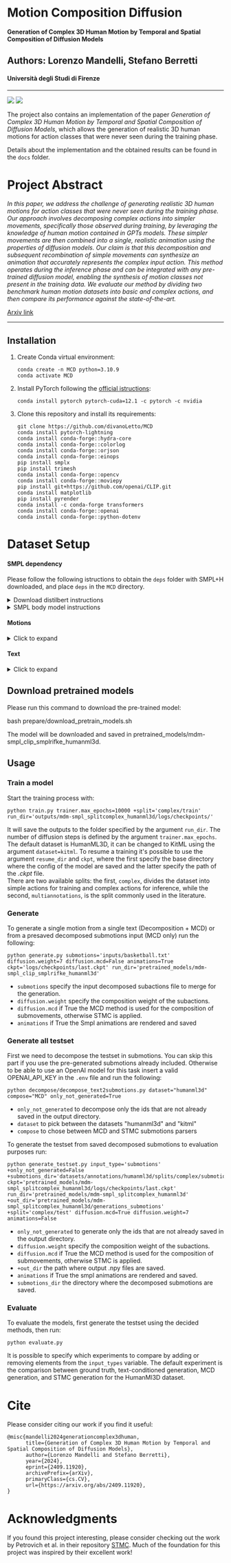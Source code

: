 # Motion Composition Diffusion 
**Generation of Complex 3D Human Motion by Temporal and Spatial Composition of Diffusion Models**
## Authors: Lorenzo Mandelli, Stefano Berretti
#### Università degli Studi di Firenze

---

![](https://img.shields.io/github/contributors/divanoLetto/MotionCompositionDiffusion?color=light%20green) ![](https://img.shields.io/github/repo-size/divanoLetto/MotionCompositionDiffusion?cacheSeconds=60)


The project also contains an implementation of the paper *Generation of Complex 3D Human Motion by Temporal and Spatial Composition of Diffusion Models*, which allows the generation of realistic 3D human motions for action classes that were never seen during the training phase.

Details about the implementation and the obtained results can be found in the `docs` folder.

# Project Abstract 
*In this paper, we address the challenge of generating realistic 3D human motions for action classes that were never seen during the training phase. Our approach involves decomposing complex actions into simpler movements, specifically those observed during training, by leveraging the knowledge of human motion contained in GPTs models. These simpler movements are then combined into a single, realistic animation using the properties of diffusion models.
Our claim is that this decomposition and subsequent recombination of simple movements can synthesize an animation that accurately represents the complex input action. This method operates during the inference phase and can be integrated with any pre-trained diffusion model, enabling the synthesis of motion classes not present in the training data.
We evaluate our method by dividing two benchmark human motion datasets into basic and complex actions, and then compare its performance against the state-of-the-art.* 

[Arxiv link](https://arxiv.org/abs/2409.11920)

---

## Installation

1. Create Conda virtual environment:

    ```
    conda create -n MCD python=3.10.9
    conda activate MCD
    ```
   
2. Install PyTorch following the [official istructions](https://pytorch.org/get-started/locally/):
    ```
    conda install pytorch pytorch-cuda=12.1 -c pytorch -c nvidia
    ```

4. Clone this repository and install its requirements:
    ```
    git clone https://github.com/divanoLetto/MCD
    conda install pytorch-lightning
    conda install conda-forge::hydra-core
    conda install conda-forge::colorlog
    conda install conda-forge::orjson
    conda install conda-forge::einops
    pip install smplx
    pip install trimesh
    conda install conda-forge::opencv
    conda install conda-forge::moviepy
    pip install git+https://github.com/openai/CLIP.git
    conda install matplotlib
    pip install pyrender
    conda install -c conda-forge transformers
    conda install conda-forge::openai
    conda install conda-forge::python-dotenv
    ```

# Dataset Setup

#### SMPL dependency

Please follow the following istructions to obtain the ``deps`` folder with SMPL+H downloaded, and place ``deps`` in the ``MCD`` directory.

<details><summary>Download distilbert instructions</summary>

#### Download distilbert from __Hugging Face__
```bash
mkdir deps
cd deps/
git lfs install
git clone https://huggingface.co/distilbert-base-uncased
cd ..
```

</details>

<details><summary> SMPL body model instructions</summary>

This is only useful if you want to use generate 3D human meshes like in the teaser. In this case, you also need a subset of the AMASS dataset (see instructions below).

Go to the [MANO website](https://mano.is.tue.mpg.de/download.php), register and go to the Download tab.

- Click on "Models & Code" to download ``mano_v1_2.zip`` and place it in the folder ``deps/smplh/``.
- Click on "Extended SMPL+H model" to download ``smplh.tar.xz`` and place it in the folder ``deps/smplh/``.

The next step is to extract the archives, merge the hands from ``mano_v1_2`` into the ``Extended SMPL+H models``, and remove any chumpy dependency.
All of this can be done using with the following commands. (I forked both scripts from this repo [SMPLX repo](https://github.com/vchoutas/smplx/tree/master/tools), updated them to Python 3, merged them, and made it compatible with ``.npz`` files).


```bash
pip install scipy chumpy
bash prepare/smplh.sh
```

This will create ``SMPLH_FEMALE.npz``, ``SMPLH_MALE.npz``, ``SMPLH_NEUTRAL.npz`` inside the ``deps/smplh`` folder.

The error `ImportError: cannot import name 'bool' from 'numpy'` may occur depending on the versions of numpy and chumpy, in this case try commenting out the row that throws the exception: `from numpy import bool, int, float, complex, object, unicode, str, nan, inf`.

</details>

#### Motions

<details><summary>Click to expand</summary>

The motions all come from the AMASS dataset. Please download all "SMPL-H G" motions from the [AMASS website](https://amass.is.tue.mpg.de/download.php) and place them in the folder ``datasets/motions/AMASS``.

<details><summary>It should look like this:</summary>

```bash
datasets/motions/
└── AMASS
    ├── ACCAD
    ├── BioMotionLab_NTroje
    ├── BMLhandball
    ├── BMLmovi
    ├── CMU
    ├── DanceDB
    ├── DFaust_67
    ├── EKUT
    ├── Eyes_Japan_Dataset
    ├── HumanEva
    ├── KIT
    ├── MPI_HDM05
    ├── MPI_Limits
    ├── MPI_mosh
    ├── SFU
    ├── SSM_synced
    ├── TCD_handMocap
    ├── TotalCapture
    └── Transitions_mocap
```

Each file contains a "poses" field with 156 (52x3) parameters (1x3 for global orientation, 21x3 for the whole body, 15x3 for the right hand and 15x3 for the left hand).

</details>

Then, launch these commands:

```bash
python prepare/amasstools/fix_fps.py
python prepare/amasstools/smpl_mirroring.py
python prepare/amasstools/extract_joints.py
python prepare/amasstools/get_smplrifke.py
```

<details><summary>Click here for more information on these commands</summary>

#### Fix FPS

The script will interpolate the SMPL pose parameters and translation to obtain a constant FPS (=20.0). It will also remove the hand pose parameters, as they are not captured for most AMASS sequences. The SMPL pose parameters now have 66 (22x3) parameters (1x3 for global orientation and 21x3 for full body). It will create and save all the files in the folder ``datasets/motions/AMASS_20.0_fps_nh``.


#### SMPL mirroring

This command will mirror SMPL pose parameters and translations, to enable data augmentation with SMPL (as done by the authors of HumanML3D with joint positions).
The mirrored motions will be saved in ``datasets/motions/AMASS_20.0_fps_nh/M`` and will have a structure similar than the enclosing folder.


#### Extract joints

The script extracts the joint positions from the SMPL pose parameters with the SMPL layer (24x3=72 parameters). It will save the joints in .npy format in this folder: ``datasets/motions/AMASS_20.0_fps_nh_smpljoints_neutral_nobetas``.


#### Get SMPL RIFKE

This command will use the joints + SMPL pose parameters (in 6D format) to create a unified representation (205 features). Please see ``prepare/amasstools/smplrifke_feats.py`` for more details.

</details>

The dataset folder should look like this:
```bash
datasets/motions
├── AMASS
├── AMASS_20.0_fps_nh
├── AMASS_20.0_fps_nh_smpljoints_neutral_nobetas
└── AMASS_20.0_fps_nh_smplrifke
```

</details>

#### Text

<details><summary>Click to expand</summary>

Next, run the following command to pre-compute the CLIP embeddings (ViT-B/32):

```
python -m prepare.embeddings
```

The folder should look like this:
```
datasets/annotations/humanml3d
├── annotations.json
├── splits
│   ├── all.txt
│   ├── test_tiny.txt
│   ├── test.txt
│   ├── train_tiny.txt
│   ├── train.txt
│   ├── val_tiny.txt
│   └── val.txt
└── text_embeddings
    └── ViT-B
        ├── 32_index.json
        ├── 32.npy
        └── 32_slice.npy
```

</details>

## Download pretrained models

Please run this command to download the pre-trained model:

bash prepare/download_pretrain_models.sh

The model will be downloaded and saved in pretrained_models/mdm-smpl_clip_smplrifke_humanml3d.

## Usage

### Train a model 
Start the training process with:
```
python train.py trainer.max_epochs=10000 +split='complex/train' run_dir='outputs/mdm-smpl_splitcomplex_humanml3d/logs/checkpoints/'
```
It will save the outputs to the folder specified by the argument `run_dir`. The number of diffusion steps is defined by the argument `trainer.max_epochs`. \
The default dataset is HumanML3D, it can be changed to KitML using the argument `dataset=kitml`. To resume a training it's possible to use the argument `resume_dir` and `ckpt`, where the first specify the base directory where the config of the model are saved and the latter specify the path of the *.ckpt* file. \
There are two available splits: the first, `complex`, divides the dataset into simple actions for training and complex actions for inference, while the second, `multiannotations`, is the split commonly used in the literature.

### Generate 
To generate a single motion from a single text (Decomposition + MCD) or from a presaved decomposed submotions input (MCD only) run the following:
```
python generate.py submotions='inputs/basketball.txt' diffusion.weight=7 diffusion.mcd=False animations=True ckpt='logs/checkpoints/last.ckpt' run_dir='pretrained_models/mdm-smpl_clip_smplrifke_humanml3d'
```

- `submotions` specify the input decomposed subactions file to merge for the generation.
- `diffusion.weight` specify the composition weight of the subactions.
- `diffusion.mcd` if True the MCD method is used for the composition of submovements, otherwise STMC is applied. 
- `animations` if True the Smpl animations are rendered and saved

### Generate all testset

First we need to decompose the testset in submotions. You can skip this part if you use the pre-generated submotions already included.
Otherwise to be able to use an OpenAI model for this task insert a valid OPENAI_API_KEY in the `.env` file and run the following:
```
python decompose/decompose_text2submotions.py dataset="humanml3d" compose="MCD" only_not_generated=True
```  
- `only_not_generated` to decompose only the ids that are not already saved in the output directory.
- `dataset` to pick between the datasets "humanml3d" and "kitml"
- `compose` to chose between MCD and STMC submotions parsers

To generate the testset from saved decomposed submotions to evaluation purposes run:

```
python generate_testset.py input_type='submotions' +only_not_generated=False +submotions_dir='datasets/annotations/humanml3d/splits/complex/submotions' ckpt='pretrained_models/mdm-smpl_splitcomplex_humanml3d/logs/checkpoints/last.ckpt' run_dir='pretrained_models/mdm-smpl_splitcomplex_humanml3d' +out_dir='pretrained_models/mdm-smpl_splitcomplex_humanml3d/generations_submotions' +split='complex/test' diffusion.mcd=True diffusion.weight=7 animations=False
```

- `only_not_generated` to generate only the ids that are not already saved in the output directory.
- `diffusion.weight` specify the composition weight of the subactions.
- `diffusion.mcd` if True the MCD method is used for the composition of submovements, otherwise STMC is applied.
- `+out_dir` the path where output .npy files are saved. 
- `animations` if True the smpl animations are rendered and saved.
- `submotions_dir` the directory where the decomposed submotions are saved.

### Evaluate 

To evaluate the models, first generate the testset using the decided methods, then run:
```
python evaluate.py
```
It is possible to specify which experiments to compare by adding or removing elements from the `input_types` variable. The default experiment is the comparison between ground truth, text-conditioned generation, MCD generation, and STMC generation for the HumanMl3D dataset.

# Cite

Please consider citing our work if you find it useful:

```
@misc{mandelli2024generationcomplex3dhuman,
      title={Generation of Complex 3D Human Motion by Temporal and Spatial Composition of Diffusion Models}, 
      author={Lorenzo Mandelli and Stefano Berretti},
      year={2024},
      eprint={2409.11920},
      archivePrefix={arXiv},
      primaryClass={cs.CV},
      url={https://arxiv.org/abs/2409.11920}, 
}
```

# Acknowledgments

If you found this project interesting, please consider checking out the work by Petrovich et al. in their repository [STMC](https://github.com/nv-tlabs/stmc). Much of the foundation for this project was inspired by their excellent work!
